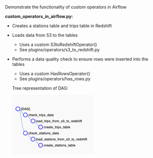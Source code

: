 Demonstrate the functionality of custom operators in Airflow

**custom_operators_in_airflow.py:**

* Creates a stations table and trips table in Redshift
* Loads data from S3 to the tables
  * Uses a custom S3toRedshiftOperator()
  * See plugins/operators/s3_to_redshift.py
* Performs a data quality check to ensure rows were inserted into the tables
  * Uses a custom HasRowsOperator()
  * See plugins/operators/has_rows.py
  
  
  
  Tree representation of DAG:
  
  ![alt text](images/custom_op.png?raw=true)
